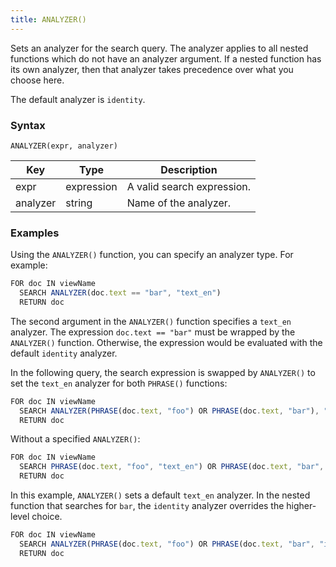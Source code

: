 ```yaml
---
title: ANALYZER()
---
```


Sets an analyzer for the search query. The analyzer applies to all nested functions which do not have an analyzer argument. If a nested function has its own analyzer, then that analyzer takes precedence over what you choose here.

The default analyzer is `identity`.

### Syntax

`ANALYZER(expr, analyzer)`

| Key       | Type    | Description              |
|-----------|---------|--------------------------|
| expr      | expression | A valid search expression. |
| analyzer  | string  | Name of the analyzer.    |


### Examples

Using the `ANALYZER()` function, you can specify an analyzer type. For example:

```js
FOR doc IN viewName
  SEARCH ANALYZER(doc.text == "bar", "text_en")
  RETURN doc
```

The second argument in the `ANALYZER()` function specifies a `text_en` analyzer. The expression `doc.text == "bar"` must be wrapped by the `ANALYZER()` function. Otherwise, the expression would be evaluated with the default `identity` analyzer. 

In the following query, the search expression is swapped by `ANALYZER()` to set the `text_en` analyzer for both `PHRASE()` functions:

```js
FOR doc IN viewName
  SEARCH ANALYZER(PHRASE(doc.text, "foo") OR PHRASE(doc.text, "bar"), "text_en")
  RETURN doc
```

Without a specified `ANALYZER()`:

```js
FOR doc IN viewName
  SEARCH PHRASE(doc.text, "foo", "text_en") OR PHRASE(doc.text, "bar", "text_en")
  RETURN doc
```

In this example, `ANALYZER()` sets a default `text_en` analyzer. In the nested function that searches for `bar`, the `identity` analyzer overrides the higher-level choice.

```js
FOR doc IN viewName
  SEARCH ANALYZER(PHRASE(doc.text, "foo") OR PHRASE(doc.text, "bar", "identity"), "text_en")
  RETURN doc
```
